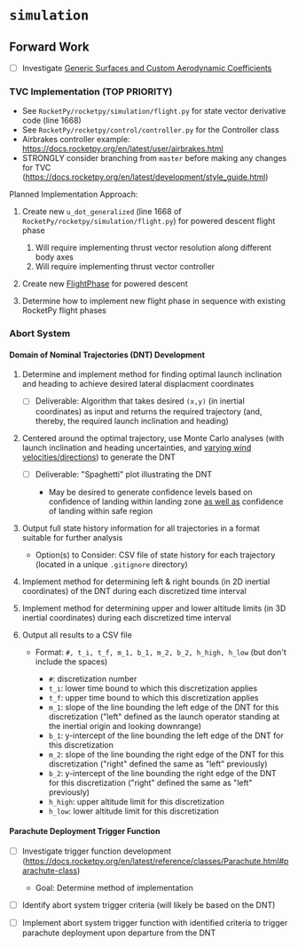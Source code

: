 # `simulation`
## Forward Work
- [ ] Investigate [Generic Surfaces and Custom Aerodynamic Coefficients](https://docs.rocketpy.org/en/latest/user/rocket/generic_surface.html#generic-surfaces-and-custom-aerodynamic-coefficients)

### TVC Implementation (TOP PRIORITY)
- See `RocketPy/rocketpy/simulation/flight.py` for state vector derivative code (line 1668)
- See `RocketPy/rocketpy/control/controller.py` for the Controller class
- Airbrakes controller example: https://docs.rocketpy.org/en/latest/user/airbrakes.html
- STRONGLY consider branching from `master` before making any changes for TVC (https://docs.rocketpy.org/en/latest/development/style_guide.html)

Planned Implementation Approach:

1) Create new `u_dot_generalized` (line 1668 of `RocketPy/rocketpy/simulation/flight.py`) for powered descent flight phase

    1) Will require implementing thrust vector resolution along different body axes
    2) Will require implementing thrust vector controller
2) Create new [FlightPhase](https://docs.rocketpy.org/en/latest/reference/classes/Flight.html#rocketpy.Flight.FlightPhases.FlightPhase) for powered descent
3) Determine how to implement new flight phase in sequence with existing RocketPy flight phases

### Abort System
#### Domain of Nominal Trajectories (DNT) Development
1. Determine and implement method for finding optimal launch inclination and heading to achieve desired lateral displacment coordinates

    - [ ] Deliverable: Algorithm that takes desired `(x,y)` (in inertial coordinates) as input and returns the required trajectory (and, thereby, the required launch inclination and heading)

2. Centered around the optimal trajectory, use Monte Carlo analyses (with launch inclination and heading uncertainties, and <u>varying wind velocities/directions</u>) to generate the DNT

    - [ ] Deliverable: "Spaghetti" plot illustrating the DNT

        - May be desired to generate confidence levels based on confidence of landing within landing zone <u>as well as</u> confidence of landing within safe region

3. Output full state history information for all trajectories in a format suitable for further analysis

    - Option(s) to Consider: CSV file of state history for each trajectory (located in a unique `.gitignore` directory)

4. Implement method for determining left & right bounds (in 2D inertial coordinates) of the DNT during each discretized time interval

5. Implement method for determining upper and lower altitude limits (in 3D inertial coordinates) during each discretized time interval

6. Output all results to a CSV file

    - Format: `#, t_i, t_f, m_1, b_1, m_2, b_2, h_high, h_low` (but don't include the spaces)

        - `#`: discretization number
        - `t_i`: lower time bound to which this discretization applies
        - `t_f`: upper time bound to which this discretization applies
        - `m_1`: slope of the line bounding the left edge of the DNT for this discretization ("left" defined as the launch operator standing at the inertial origin and looking downrange)
        - `b_1`: y-intercept of the line bounding the left edge of the DNT for this discretization
        - `m_2`: slope of the line bounding the right edge of the DNT for this discretization ("right" defined the same as "left" previously)
        - `b_2`: y-intercept of the line bounding the right edge of the DNT for this discretization ("right" defined the same as "left" previously)
        - `h_high`: upper altitude limit for this discretization
        - `h_low`: lower altitude limit for this discretization

#### Parachute Deployment Trigger Function
- [ ] Investigate trigger function development (https://docs.rocketpy.org/en/latest/reference/classes/Parachute.html#parachute-class)

    - Goal: Determine method of implementation

- [ ] Identify abort system trigger criteria (will likely be based on the DNT)
- [ ] Implement abort system trigger function with identified criteria to trigger parachute deployment upon departure from the DNT